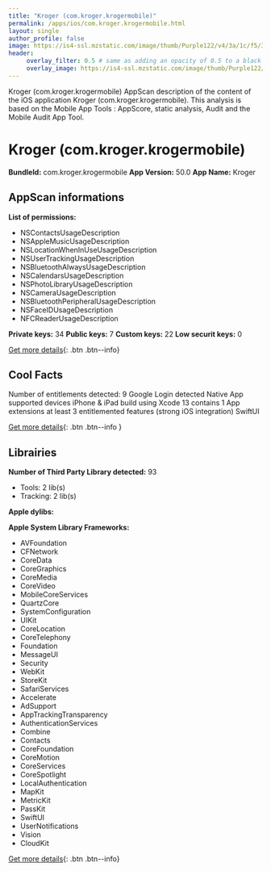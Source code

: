 ```yaml
---
title: "Kroger (com.kroger.krogermobile)"
permalink: /apps/ios/com.kroger.krogermobile.html
layout: single
author_profile: false
image: https://is4-ssl.mzstatic.com/image/thumb/Purple122/v4/3a/1c/f5/3a1cf5c0-7526-23f8-9b75-8ce175f7e572/AppIconKroger-0-1x_U007emarketing-0-7-0-85-220.png/512x512bb.jpg
header: 
     overlay_filter: 0.5 # same as adding an opacity of 0.5 to a black background
     overlay_image: https://is4-ssl.mzstatic.com/image/thumb/Purple122/v4/3a/1c/f5/3a1cf5c0-7526-23f8-9b75-8ce175f7e572/AppIconKroger-0-1x_U007emarketing-0-7-0-85-220.png/512x512bb.jpg
---
```

Kroger (com.kroger.krogermobile) AppScan description of the content of the iOS application Kroger (com.kroger.krogermobile). This analysis is based on the Mobile App Tools : AppScore, static analysis, Audit and the Mobile Audit App Tool.

# Kroger (com.kroger.krogermobile)

**BundleId:** com.kroger.krogermobile
**App Version:** 50.0
**App Name:** Kroger


## AppScan informations 

**List of permissions:** 
- NSContactsUsageDescription
- NSAppleMusicUsageDescription
- NSLocationWhenInUseUsageDescription
- NSUserTrackingUsageDescription
- NSBluetoothAlwaysUsageDescription
- NSCalendarsUsageDescription
- NSPhotoLibraryUsageDescription
- NSCameraUsageDescription
- NSBluetoothPeripheralUsageDescription
- NSFaceIDUsageDescription
- NFCReaderUsageDescription
  
  
**Private keys:** 34
**Public keys:** 7
**Custom keys:** 22
**Low securit keys:** 0
  
[Get more details](/pricing.html){: .btn .btn--info}

## Cool Facts

Number of entitlements detected: 9
Google Login detected
Native App
supported devices iPhone & iPad
build using Xcode 13
contains 1 App extensions
at least 3 entitlemented features (strong iOS integration)
SwiftUI
  
[Get more details](/pricing.html){: .btn .btn--info }

## Librairies 
**Number of Third Party Library detected:** 93
- Tools: 2 lib(s)
- Tracking: 2 lib(s)


**Apple dylibs:**


**Apple System Library Frameworks:**
- AVFoundation
- CFNetwork
- CoreData
- CoreGraphics
- CoreMedia
- CoreVideo
- MobileCoreServices
- QuartzCore
- SystemConfiguration
- UIKit
- CoreLocation
- CoreTelephony
- Foundation
- MessageUI
- Security
- WebKit
- StoreKit
- SafariServices
- Accelerate
- AdSupport
- AppTrackingTransparency
- AuthenticationServices
- Combine
- Contacts
- CoreFoundation
- CoreMotion
- CoreServices
- CoreSpotlight
- LocalAuthentication
- MapKit
- MetricKit
- PassKit
- SwiftUI
- UserNotifications
- Vision
- CloudKit


  
[Get more details](/pricing.html){: .btn .btn--info}

